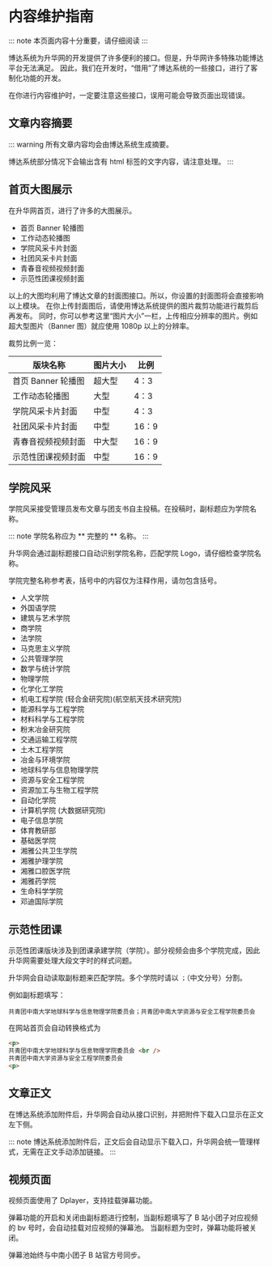 # 内容维护指南

::: note
本页面内容十分重要，请仔细阅读
:::

博达系统为升华网的开发提供了许多便利的接口。但是，升华网许多特殊功能博达平台无法满足。
因此，我们在开发时，“借用”了博达系统的一些接口，进行了客制化功能的开发。

在你进行内容维护时，一定要注意这些接口，误用可能会导致页面出现错误。

## 文章内容摘要

::: warning
所有文章内容均会由博达系统生成摘要。

博达系统部分情况下会输出含有 html 标签的文字内容，请注意处理。
:::

## 首页大图展示

在升华网首页，进行了许多的大图展示。

- 首页 Banner 轮播图
- 工作动态轮播图
- 学院风采卡片封面
- 社团风采卡片封面
- 青春音视频视频封面
- 示范性团课视频封面

以上的大图均利用了博达文章的封面图接口。所以，你设置的封面图将会直接影响以上模块。
在你上传封面图后，请使用博达系统提供的图片裁剪功能进行裁剪后再发布。
同时，你可以参考这里“图片大小”一栏，上传相应分辨率的图片。例如超大型图片（Banner 图）就应使用 1080p 以上的分辨率。

裁剪比例一览：

| 版块名称          | 图片大小 | 比例   |
|---------------|------|------|
| 首页 Banner 轮播图 | 超大型  | 4：3  |
| 工作动态轮播图       | 大型   | 4：3  |
| 学院风采卡片封面      | 中型   | 4：3  |
| 社团风采卡片封面      | 中型   | 16：9 |
| 青春音视频视频封面     | 中大型  | 16：9 |
| 示范性团课视频封面     | 中型   | 16：9 |

## 学院风采

学院风采接受管理员发布文章与团支书自主投稿。在投稿时，副标题应为学院名称。

::: note
学院名称应为 ** 完整的 ** 名称。
:::

升华网会通过副标题接口自动识别学院名称，匹配学院 Logo，请仔细检查学院名称。

学院完整名称参考表，括号中的内容仅为注释作用，请勿包含括号。

- 人文学院
- 外国语学院
- 建筑与艺术学院
- 商学院
- 法学院
- 马克思主义学院
- 公共管理学院
- 数学与统计学院
- 物理学院
- 化学化工学院
- 机电工程学院 (轻合金研究院)(航空航天技术研究院)
- 能源科学与工程学院
- 材料科学与工程学院
- 粉末冶金研究院
- 交通运输工程学院
- 土木工程学院
- 冶金与环境学院
- 地球科学与信息物理学院
- 资源与安全工程学院
- 资源加工与生物工程学院
- 自动化学院
- 计算机学院 (大数据研究院)
- 电子信息学院
- 体育教研部
- 基础医学院
- 湘雅公共卫生学院
- 湘雅护理学院
- 湘雅口腔医学院
- 湘雅药学院
- 生命科学学院
- 邓迪国际学院

## 示范性团课

示范性团课版块涉及到团课承建学院（学院）。部分视频会由多个学院完成，因此升华网需要处理大段文字时的样式问题。

升华网会自动读取副标题来匹配学院。多个学院时请以 ```；```（中文分号）分割。

例如副标题填写：

```
共青团中南大学地球科学与信息物理学院委员会；共青团中南大学资源与安全工程学院委员会
```

在网站首页会自动转换格式为

```html
<p>
共青团中南大学地球科学与信息物理学院委员会 <br />
共青团中南大学资源与安全工程学院委员会
<p>
```

## 文章正文

在博达系统添加附件后，升华网会自动从接口识别，并把附件下载入口显示在正文左下侧。

::: note
博达系统添加附件后，正文后会自动显示下载入口，升华网会统一管理样式，无需在正文手动添加链接。
:::

## 视频页面

视频页面使用了 Dplayer，支持挂载弹幕功能。

弹幕功能的开启和关闭由副标题进行控制，当副标题填写了 B 站小团子对应视频的 bv 号时，会自动挂载对应视频的弹幕池。
当副标题为空时，弹幕功能将被关闭。

弹幕池始终与中南小团子 B 站官方号同步。